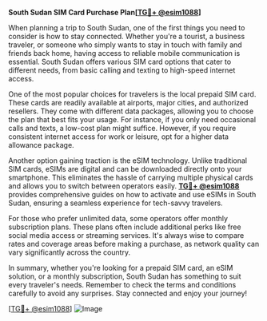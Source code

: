 **South Sudan SIM Card Purchase Plan[[TG💪+ @esim1088](https://t.me/s/esim1088)]**

When planning a trip to South Sudan, one of the first things you need to consider is how to stay connected. Whether you're a tourist, a business traveler, or someone who simply wants to stay in touch with family and friends back home, having access to reliable mobile communication is essential. South Sudan offers various SIM card options that cater to different needs, from basic calling and texting to high-speed internet access.

One of the most popular choices for travelers is the local prepaid SIM card. These cards are readily available at airports, major cities, and authorized resellers. They come with different data packages, allowing you to choose the plan that best fits your usage. For instance, if you only need occasional calls and texts, a low-cost plan might suffice. However, if you require consistent internet access for work or leisure, opt for a higher data allowance package.

Another option gaining traction is the eSIM technology. Unlike traditional SIM cards, eSIMs are digital and can be downloaded directly onto your smartphone. This eliminates the hassle of carrying multiple physical cards and allows you to switch between operators easily. **[TG💪+ @esim1088](https://t.me/s/esim1088)** provides comprehensive guides on how to activate and use eSIMs in South Sudan, ensuring a seamless experience for tech-savvy travelers.

For those who prefer unlimited data, some operators offer monthly subscription plans. These plans often include additional perks like free social media access or streaming services. It's always wise to compare rates and coverage areas before making a purchase, as network quality can vary significantly across the country.

In summary, whether you're looking for a prepaid SIM card, an eSIM solution, or a monthly subscription, South Sudan has something to suit every traveler's needs. Remember to check the terms and conditions carefully to avoid any surprises. Stay connected and enjoy your journey! 

[[TG💪+ @esim1088](https://t.me/s/esim1088)] ![Image](https://i.postimg.cc/Y0z9fWf4/image.png)